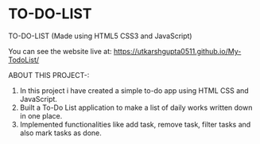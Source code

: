 # TO-DO-LIST

TO-DO-LIST (Made using HTML5 CSS3 and JavaScript)

You can see the website live at:  https://utkarshgupta0511.github.io/My-TodoList/

ABOUT THIS PROJECT-:

  1. In this project i have created a simple to-do app using HTML CSS and JavaScript.
  2. Built a To-Do List application to make a list of daily works written down in one place.
  3. Implemented functionalities like add task, remove task, filter tasks and also mark tasks as done.
 
